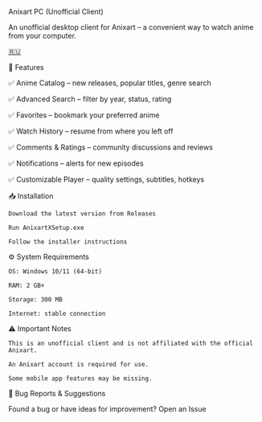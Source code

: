 Anixart PC (Unofficial Client)

An unofficial desktop client for Anixart – a convenient way to watch anime from your computer.

[🇷🇺](https://github.com/VictimZxc/Anixart-X/blob/main/READMEru.md)

📌 Features

✅ Anime Catalog – new releases, popular titles, genre search

✅ Advanced Search – filter by year, status, rating

✅ Favorites – bookmark your preferred anime

✅ Watch History – resume from where you left off

✅ Comments & Ratings – community discussions and reviews

✅ Notifications – alerts for new episodes

✅ Customizable Player – quality settings, subtitles, hotkeys

📥 Installation

    Download the latest version from Releases

    Run AnixartXSetup.exe

    Follow the installer instructions

⚙️ System Requirements

    OS: Windows 10/11 (64-bit)

    RAM: 2 GB+

    Storage: 300 MB

    Internet: stable connection

⚠️ Important Notes

    This is an unofficial client and is not affiliated with the official Anixart.

    An Anixart account is required for use.

    Some mobile app features may be missing.

🐞 Bug Reports & Suggestions

Found a bug or have ideas for improvement?
Open an Issue
